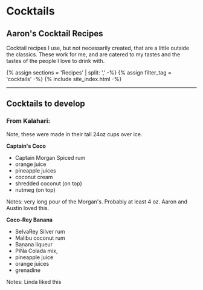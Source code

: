 # Cocktails

## Aaron's Cocktail Recipes

Cocktail recipes I use, but not necessarily created, that are a little outside the classics. These work for me, and are catered to my tastes and the tastes of the people I love to drink with. 

{% assign sections = 'Recipes' | split: ',' -%}
{% assign filter_tag = 'cocktails' -%}
{% include site_index.html -%}

* * * 

## Cocktails to develop

### From Kalahari:

Note, these were made in their tall 24oz cups over ice. 

**Captain's Coco** 
- Captain Morgan Spiced rum
- orange juice 
- pineapple juices
- coconut cream
- shredded coconut (on top)
- nutmeg (on top)

Notes: very long pour of the Morgan's. Probably at least 4 oz. Aaron and Austin loved this.

**Coco-Rey Banana**
- SelvaRey Silver rum
- Malibu coconut rum
- Banana liqueur
- PiÑa Colada mix, 
- pineapple juice
- orange juices
- grenadine

Notes: Linda liked this